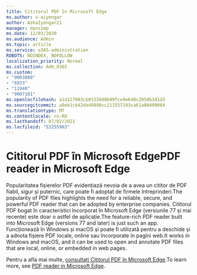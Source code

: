 ```yaml
---
title: Cititorul PDF în Microsoft Edge
ms.author: v-aiyengar
author: AshaIyengar21
manager: dansimp
ms.date: 12/03/2020
ms.audience: Admin
ms.topic: article
ms.service: o365-administration
ROBOTS: NOINDEX, NOFOLLOW
localization_priority: Normal
ms.collection: Adm_O365
ms.custom:
- "9003880"
- "6933"
- "11940"
- "9007101"
ms.openlocfilehash: a1d127003cb0332600b09fce9e640c2050b3d1d3
ms.sourcegitcommit: a9eb1cb42da49898cc211557193ca61a00499084
ms.translationtype: MT
ms.contentlocale: ro-RO
ms.lasthandoff: 07/02/2021
ms.locfileid: "53255903"
---
```

# <a name="pdf-reader-in-microsoft-edge"></a><span data-ttu-id="64517-102">Cititorul PDF în Microsoft Edge</span><span class="sxs-lookup"><span data-stu-id="64517-102">PDF reader in Microsoft Edge</span></span>

<span data-ttu-id="64517-103">Popularitatea fișierelor PDF evidențiază nevoia de a avea un cititor de PDF fiabil, sigur și puternic, care poate fi adoptat de firmele întreprinderi.</span><span class="sxs-lookup"><span data-stu-id="64517-103">The popularity of PDF files highlights the need for a reliable, secure, and powerful PDF reader that can be adopted by enterprise companies.</span></span> <span data-ttu-id="64517-104">Cititorul PDF bogat în caracteristici încorporat în Microsoft Edge (versiunile 77 și mai recente) este doar o astfel de aplicație.</span><span class="sxs-lookup"><span data-stu-id="64517-104">The feature-rich PDF reader built into Microsoft Edge (versions 77 and later) is just such an app.</span></span> <span data-ttu-id="64517-105">Funcționează în Windows și macOS și poate fi utilizată pentru a deschide și a adnota fișiere PDF locale, online sau încorporate în pagini web.</span><span class="sxs-lookup"><span data-stu-id="64517-105">It works in Windows and macOS, and it can be used to open and annotate PDF files that are local, online, or embedded in web pages.</span></span>

<span data-ttu-id="64517-106">Pentru a afla mai multe, [consultați Cititorul PDF în Microsoft Edge](https://go.microsoft.com/fwlink/?linkid=2140005).</span><span class="sxs-lookup"><span data-stu-id="64517-106">To learn more, see [PDF reader in Microsoft Edge](https://go.microsoft.com/fwlink/?linkid=2140005).</span></span>
